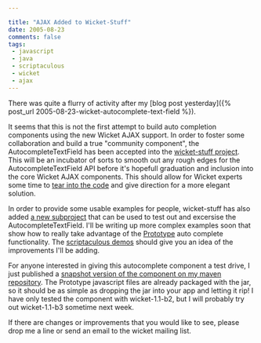 ```yaml
---

title: "AJAX Added to Wicket-Stuff"
date: 2005-08-23
comments: false
tags:
 - javascript
 - java
 - scriptaculous
 - wicket
 - ajax
---
```


There was quite a flurry of activity after my [blog post yesterday]({% post_url 2005-08-23-wicket-autocomplete-text-field %}).

It seems that this is not the first attempt to build auto completion components using the new Wicket AJAX support. In order to foster some collaboration and build a true "community component", the AutocompleteTextField has been accepted into the [wicket-stuff project](http://wicket-stuff.sf.net). This will be an incubator of sorts to smooth out any rough edges for the AutocompleteTextField API before it's hopefull graduation and inclusion into the core Wicket AJAX components. This should allow for Wicket experts some time to [tear into the code](http://cvs.sourceforge.net/viewcvs.py/wicket-stuff/wicket-contrib-prototype/) and give direction for a more elegant solution.



In order to provide some usable examples for people, wicket-stuff has also added [a new subproject](http://cvs.sourceforge.net/viewcvs.py/wicket-stuff/wicket-contrib-prototype-examples/) that can be used to test out and excersise the AutocompleteTextField. I'll be writing up more complex examples soon that show how to really take advantage of the [Prototype](http://prototype.conio.net/) auto complete functionality. The [scriptaculous demos](http://script.aculo.us/demos/ajax/autocompleter_customized) should give you an idea of the improvements I'll be adding.



For anyone interested in giving this autocomplete component a test drive, I just published a [snapshot version of the component on my maven repository](http://maven.codecrate.com/wicket-stuff/jars/). The Prototype javascript files are already packaged with the jar, so it should be as simple as dropping the jar into your app and letting it rip! I have only tested the component with wicket-1.1-b2, but I will probably try out wicket-1.1-b3 sometime next week.



If there are changes or improvements that you would like to see, please drop me a line or send an email to the wicket mailing list.

